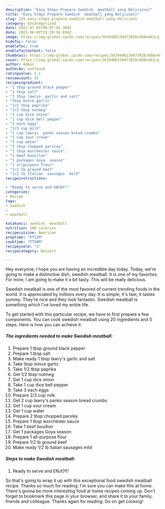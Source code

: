 ```yaml
---
description: "Easy Steps Prepare Swedish  meatball yang Delicious}"
title: "Easy Steps Prepare Swedish  meatball yang Delicious}"
slug: 125-easy-steps-prepare-swedish-meatball-yang-delicious
category: Uncategorized
date: 2022-07-01T00:07:02.309Z
date: 2023-06-02T15:39:58.656Z
image: https://img-global.cpcdn.com/recipes/5639406139473920/680x482cq70/swedish-meatball-recipe-main-photo.jpg
hideToc: false
enableToc: true
enableTocContent: false
thumbnail: https://img-global.cpcdn.com/recipes/5639406139473920/680x482cq70/swedish-meatball-recipe-main-photo.jpg
cover: https://img-global.cpcdn.com/recipes/5639406139473920/680x482cq70/swedish-meatball-recipe-main-photo.jpg
author: Admin
authorAv: notfound
ratingvalue: 3.1
reviewcount: 15
recipeingredient:
- "1 tbsp ground black pepper"
- "1 tbsp salt"
- "1 tbsp lawrys  garlic and salt"
- "tbsp mince garlic"
- "1/2 tbsp paprika"
- "1/2 tbsp nutmeg"
- "1 cup dice onion"
- "1 cup dice bell pepper"
- "3 each eggs"
- "2/3 cup milk"
- "2 cup lawrys  panko season bread crumbs"
- "1 cup sour cream"
- "1 cup water"
- "2 tbsp chopped parsley"
- "1 tbsp worchester sauce"
- "1 beef bouillon"
- "1 packages Goya  season"
- "1 allpurpose flour"
- "1/2 lb ground beef"
- "1/2 lb Italian  sausages  mild"
recipeinstructions:

- "Ready to serve and ENJOY!"
categories:
- Recipe
tags:
- swedish
- 
- meatball

katakunci: swedish  meatball 
nutrition: 188 calories
recipecuisine: American
preptime: "PT12M"
cooktime: "PT50M"
recipeyield: "3"
recipecategory: Dessert

---
```



Hey everyone, I hope you are having an incredible day today. Today, we're going to make a distinctive dish, swedish  meatball. It is one of my favorites. For mine, I am going to make it a bit tasty. This will be really delicious.

Swedish  meatball is one of the most favored of current trending foods in the world. It is appreciated by millions every day. It is simple, it's fast, it tastes yummy. They're nice and they look fantastic. Swedish  meatball is something which I've loved my entire life.




To get started with this particular recipe, we have to first prepare a few components. You can cook swedish  meatball using 20 ingredients and 0 steps. Here is how you can achieve it.

<!--inarticleads1-->

##### The ingredients needed to make Swedish  meatball:

1. Prepare 1 tbsp ground black pepper
1. Prepare 1 tbsp salt
1. Make ready 1 tbsp lawry&#39;s  garlic and salt
1. Take tbsp mince garlic
1. Take 1/2 tbsp paprika
1. Get 1/2 tbsp nutmeg
1. Get 1 cup dice onion
1. Take 1 cup dice bell pepper
1. Take 3 each eggs
1. Prepare 2/3 cup milk
1. Get 2 cup lawry&#39;s  panko season bread crumbs
1. Get 1 cup sour cream
1. Get 1 cup water
1. Prepare 2 tbsp chopped parsley
1. Prepare 1 tbsp worchester sauce
1. Take 1 beef bouillon
1. Get 1 packages Goya  season
1. Prepare 1 all-purpose flour
1. Prepare 1/2 lb ground beef
1. Make ready 1/2 lb Italian  sausages  mild




<!--inarticleads2-->

##### Steps to make Swedish  meatball:


1. Ready to serve and ENJOY!



So that's going to wrap it up with this exceptional food swedish  meatball recipe. Thanks so much for reading. I'm sure you can make this at home. There's gonna be more interesting food at home recipes coming up. Don't forget to bookmark this page in your browser, and share it to your family, friends and colleague. Thanks again for reading. Go on get cooking!

